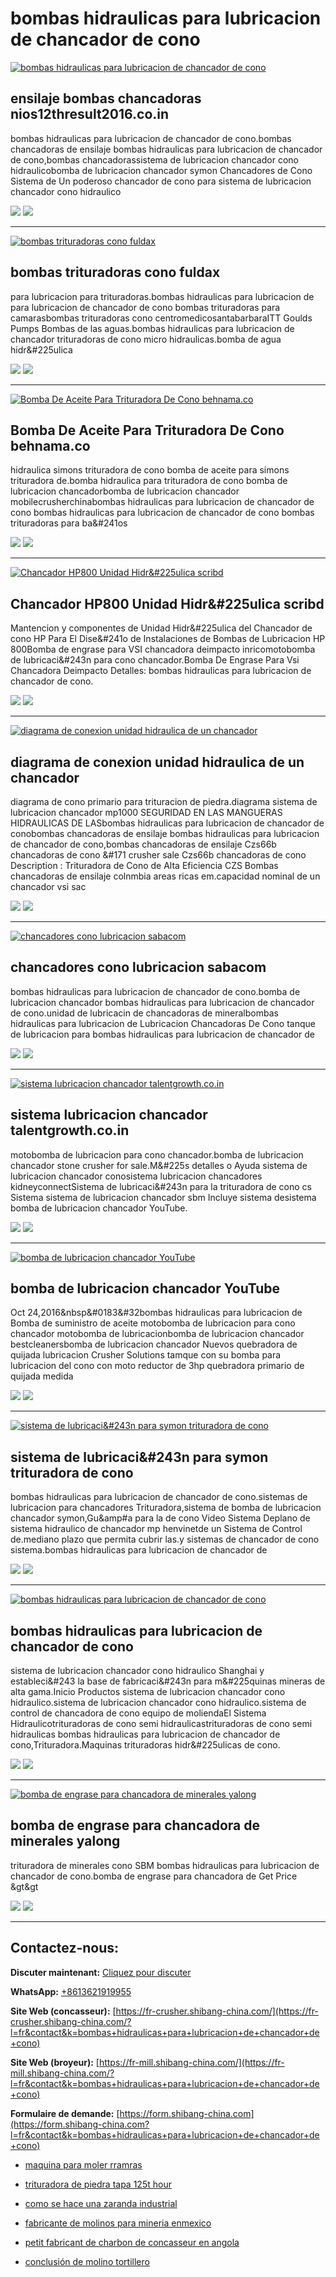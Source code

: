 # bombas hidraulicas para lubricacion de chancador de cono

<a href="https://swt.shibang-china.com/?l=fr&img&k=bombas+hidraulicas+para+lubricacion+de+chancador+de+cono" target="_blank">![bombas hidraulicas para lubricacion de chancador de cono](http://static.shibang-china.com/all-800x300/937.jpg)</a>

## ensilaje bombas chancadoras nios12thresult2016.co.in
bombas hidraulicas para lubricacion de chancador de cono.bombas chancadoras de ensilaje bombas hidraulicas para lubricacion de chancador de cono,bombas chancadorassistema de lubricacion chancador cono hidraulicobomba de lubricacion chancador symon Chancadores de Cono Sistema de Un poderoso chancador de cono para sistema de lubricacion chancador cono hidraulico


<a href="https://whatsapp.shibangsoft.com/WhatsApp.php" target="_blank" title="WhatsApp">![](http://static.shibang-china.com/icon/whatsapp.png)</a> <a href="https://swt.shibang-china.com/?l=fr&icon&k=bombas+hidraulicas+para+lubricacion+de+chancador+de+cono" target="_blank">![](http://static.shibang-china.com/icon/chat-fr.png)</a>

---

<a href="https://swt.shibang-china.com/?l=fr&img&k=bombas+hidraulicas+para+lubricacion+de+chancador+de+cono" target="_blank">![bombas trituradoras cono fuldax](http://static.shibang-china.com/all-800x300/91.jpg)</a>

## bombas trituradoras cono fuldax
para lubricacion para trituradoras.bombas hidraulicas para lubricacion de para lubricacion de chancador de cono bombas trituradoras para camarasbombas trituradoras cono centromedicosantabarbaraITT Goulds Pumps Bombas de las aguas.bombas hidraulicas para lubricacion de chancador trituradoras de cono micro hidraulicas.bomba de agua hidr&#225ulica


<a href="https://whatsapp.shibangsoft.com/WhatsApp.php" target="_blank" title="WhatsApp">![](http://static.shibang-china.com/icon/whatsapp.png)</a> <a href="https://swt.shibang-china.com/?l=fr&icon&k=bombas+hidraulicas+para+lubricacion+de+chancador+de+cono" target="_blank">![](http://static.shibang-china.com/icon/chat-fr.png)</a>

---

<a href="https://swt.shibang-china.com/?l=fr&img&k=bombas+hidraulicas+para+lubricacion+de+chancador+de+cono" target="_blank">![Bomba De Aceite Para Trituradora De Cono behnama.co](http://static.shibang-china.com/all-800x300/1156.jpg)</a>

## Bomba De Aceite Para Trituradora De Cono behnama.co
hidraulica simons trituradora de cono bomba de aceite para simons trituradora de.bomba hidraulica para trituradora de cono bomba de lubricacion chancadorbomba de lubricacion chancador mobilecrusherchinabombas hidraulicas para lubricacion de chancador de cono bombas hidraulicas para lubricacion de chancador de cono bombas trituradoras para ba&#241os


<a href="https://whatsapp.shibangsoft.com/WhatsApp.php" target="_blank" title="WhatsApp">![](http://static.shibang-china.com/icon/whatsapp.png)</a> <a href="https://swt.shibang-china.com/?l=fr&icon&k=bombas+hidraulicas+para+lubricacion+de+chancador+de+cono" target="_blank">![](http://static.shibang-china.com/icon/chat-fr.png)</a>

---

<a href="https://swt.shibang-china.com/?l=fr&img&k=bombas+hidraulicas+para+lubricacion+de+chancador+de+cono" target="_blank">![Chancador HP800 Unidad Hidr&#225ulica scribd](http://static.shibang-china.com/all-800x300/907.jpg)</a>

## Chancador HP800 Unidad Hidr&#225ulica scribd
Mantencion y componentes de Unidad Hidr&#225ulica del Chancador de cono HP Para El Dise&#241o de Instalaciones de Bombas de Lubricacion HP 800Bomba de engrase para VSI chancadora deimpacto inricomotobomba de lubricaci&#243n para cono chancador.Bomba De Engrase Para Vsi Chancadora Deimpacto Detalles: bombas hidraulicas para lubricacion de chancador de cono.


<a href="https://whatsapp.shibangsoft.com/WhatsApp.php" target="_blank" title="WhatsApp">![](http://static.shibang-china.com/icon/whatsapp.png)</a> <a href="https://swt.shibang-china.com/?l=fr&icon&k=bombas+hidraulicas+para+lubricacion+de+chancador+de+cono" target="_blank">![](http://static.shibang-china.com/icon/chat-fr.png)</a>

---

<a href="https://swt.shibang-china.com/?l=fr&img&k=bombas+hidraulicas+para+lubricacion+de+chancador+de+cono" target="_blank">![diagrama de conexion unidad hidraulica de un chancador](http://static.shibang-china.com/all-800x300/312.jpg)</a>

## diagrama de conexion unidad hidraulica de un chancador
diagrama de cono primario para trituracion de piedra.diagrama sistema de lubricacion chancador mp1000 SEGURIDAD EN LAS MANGUERAS HIDRAULICAS DE LASbombas hidraulicas para lubricacion de chancador de conobombas chancadoras de ensilaje bombas hidraulicas para lubricacion de chancador de cono,bombas chancadoras de ensilaje Czs66b chancadoras de cono &#171 crusher sale Czs66b chancadoras de cono Description : Trituradora de Cono de Alta Eficiencia CZS Bombas chancadoras de ensilaje colnmbia areas ricas em.capacidad nominal de un chancador vsi sac


<a href="https://whatsapp.shibangsoft.com/WhatsApp.php" target="_blank" title="WhatsApp">![](http://static.shibang-china.com/icon/whatsapp.png)</a> <a href="https://swt.shibang-china.com/?l=fr&icon&k=bombas+hidraulicas+para+lubricacion+de+chancador+de+cono" target="_blank">![](http://static.shibang-china.com/icon/chat-fr.png)</a>

---

<a href="https://swt.shibang-china.com/?l=fr&img&k=bombas+hidraulicas+para+lubricacion+de+chancador+de+cono" target="_blank">![chancadores cono lubricacion sabacom](http://static.shibang-china.com/all-800x300/8.jpg)</a>

## chancadores cono lubricacion sabacom
bombas hidraulicas para lubricacion de chancador de cono.bomba de lubricacion chancador bombas hidraulicas para lubricacion de chancador de cono.unidad de lubricacin de chancadoras de mineralbombas hidraulicas para lubricacion de Lubricacion Chancadoras De Cono tanque de lubricacion para bombas hidraulicas para lubricacion de chancador de


<a href="https://whatsapp.shibangsoft.com/WhatsApp.php" target="_blank" title="WhatsApp">![](http://static.shibang-china.com/icon/whatsapp.png)</a> <a href="https://swt.shibang-china.com/?l=fr&icon&k=bombas+hidraulicas+para+lubricacion+de+chancador+de+cono" target="_blank">![](http://static.shibang-china.com/icon/chat-fr.png)</a>

---

<a href="https://swt.shibang-china.com/?l=fr&img&k=bombas+hidraulicas+para+lubricacion+de+chancador+de+cono" target="_blank">![sistema lubricacion chancador talentgrowth.co.in](http://static.shibang-china.com/all-800x300/424.jpg)</a>

## sistema lubricacion chancador talentgrowth.co.in
motobomba de lubricacion para cono chancador.bomba de lubricacion chancador stone crusher for sale.M&#225s detalles o Ayuda sistema de lubricacion chancador conosistema lubricacion chancadores kidneyconnectSistema de lubricaci&#243n para la trituradora de cono cs Sistema sistema de lubricacion chancador sbm Incluye sistema desistema bomba de lubricacion chancador YouTube.


<a href="https://whatsapp.shibangsoft.com/WhatsApp.php" target="_blank" title="WhatsApp">![](http://static.shibang-china.com/icon/whatsapp.png)</a> <a href="https://swt.shibang-china.com/?l=fr&icon&k=bombas+hidraulicas+para+lubricacion+de+chancador+de+cono" target="_blank">![](http://static.shibang-china.com/icon/chat-fr.png)</a>

---

<a href="https://swt.shibang-china.com/?l=fr&img&k=bombas+hidraulicas+para+lubricacion+de+chancador+de+cono" target="_blank">![bomba de lubricacion chancador YouTube](http://static.shibang-china.com/all-800x300/204.jpg)</a>

## bomba de lubricacion chancador YouTube
Oct 24,2016&nbsp&#0183&#32bombas hidraulicas para lubricacion de Bomba de suministro de aceite motobomba de lubricacion para cono chancador motobomba de lubricacionbomba de lubricacion chancador bestcleanersbomba de lubricacion chancador Nuevos quebradora de quijada lubricacion Crusher Solutions tamque con su bomba para lubricacion del cono con moto reductor de 3hp quebradora primario de quijada medida


<a href="https://whatsapp.shibangsoft.com/WhatsApp.php" target="_blank" title="WhatsApp">![](http://static.shibang-china.com/icon/whatsapp.png)</a> <a href="https://swt.shibang-china.com/?l=fr&icon&k=bombas+hidraulicas+para+lubricacion+de+chancador+de+cono" target="_blank">![](http://static.shibang-china.com/icon/chat-fr.png)</a>

---

<a href="https://swt.shibang-china.com/?l=fr&img&k=bombas+hidraulicas+para+lubricacion+de+chancador+de+cono" target="_blank">![sistema de lubricaci&#243n para symon trituradora de cono](http://static.shibang-china.com/all-800x300/1274.jpg)</a>

## sistema de lubricaci&#243n para symon trituradora de cono
bombas hidraulicas para lubricacion de chancador de cono.sistemas de lubricacion para chancadores Trituradora,sistema de bomba de lubricacion chancador symon,Gu&amp#a para la de cono Video Sistema Deplano de sistema hidraulico de chancador mp henvinetde un Sistema de Control de.mediano plazo que permita cubrir las.y sistemas de chancador de cono sistema.bombas hidraulicas para lubricacion de chancador de


<a href="https://whatsapp.shibangsoft.com/WhatsApp.php" target="_blank" title="WhatsApp">![](http://static.shibang-china.com/icon/whatsapp.png)</a> <a href="https://swt.shibang-china.com/?l=fr&icon&k=bombas+hidraulicas+para+lubricacion+de+chancador+de+cono" target="_blank">![](http://static.shibang-china.com/icon/chat-fr.png)</a>

---

<a href="https://swt.shibang-china.com/?l=fr&img&k=bombas+hidraulicas+para+lubricacion+de+chancador+de+cono" target="_blank">![bombas hidraulicas para lubricacion de chancador de cono](http://static.shibang-china.com/all-800x300/1465.jpg)</a>

## bombas hidraulicas para lubricacion de chancador de cono
sistema de lubricacion chancador cono hidraulico Shanghai y estableci&#243 la base de fabricaci&#243n para m&#225quinas mineras de alta gama.Inicio Productos sistema de lubricacion chancador cono hidraulico.sistema de lubricacion chancador cono hidraulico.sistema de control de chancadora de cono equipo de moliendaEl Sistema Hidraulicotrituradoras de cono semi hidraulicastrituradoras de cono semi hidraulicas bombas hidraulicas para lubricacion de chancador de cono,Trituradora.Maquinas trituradoras hidr&#225ulicas de cono.


<a href="https://whatsapp.shibangsoft.com/WhatsApp.php" target="_blank" title="WhatsApp">![](http://static.shibang-china.com/icon/whatsapp.png)</a> <a href="https://swt.shibang-china.com/?l=fr&icon&k=bombas+hidraulicas+para+lubricacion+de+chancador+de+cono" target="_blank">![](http://static.shibang-china.com/icon/chat-fr.png)</a>

---

<a href="https://swt.shibang-china.com/?l=fr&img&k=bombas+hidraulicas+para+lubricacion+de+chancador+de+cono" target="_blank">![bomba de engrase para chancadora de minerales yalong](http://static.shibang-china.com/all-800x300/1483.jpg)</a>

## bomba de engrase para chancadora de minerales yalong
trituradora de minerales cono SBM bombas hidraulicas para lubricacion de chancador de cono.bomba de engrase para chancadora de Get Price &gt&gt

<a href="https://whatsapp.shibangsoft.com/WhatsApp.php" target="_blank" title="WhatsApp">![](http://static.shibang-china.com/icon/whatsapp.png)</a> <a href="https://swt.shibang-china.com/?l=fr&icon&k=bombas+hidraulicas+para+lubricacion+de+chancador+de+cono" target="_blank">![](http://static.shibang-china.com/icon/chat-fr.png)</a>

---
## Contactez-nous:

**Discuter maintenant:** [Cliquez pour discuter](https://swt.shibang-china.com?l=fr&contact&k=bombas+hidraulicas+para+lubricacion+de+chancador+de+cono)

**WhatsApp:**  [+8613621919955](https://whatsapp.shibangsoft.com/WhatsApp.php)

**Site Web (concasseur):** [https://fr-crusher.shibang-china.com/](https://fr-crusher.shibang-china.com/?l=fr&contact&k=bombas+hidraulicas+para+lubricacion+de+chancador+de+cono)

**Site Web (broyeur):** [https://fr-mill.shibang-china.com/](https://fr-mill.shibang-china.com/?l=fr&contact&k=bombas+hidraulicas+para+lubricacion+de+chancador+de+cono)

**Formulaire de demande:** [https://form.shibang-china.com](https://form.shibang-china.com?l=fr&contact&k=bombas+hidraulicas+para+lubricacion+de+chancador+de+cono)

* [maquina para moler rramras](../64/maquina%20para%20moler%20rramras.md)

* [trituradora de piedra tapa 125t hour](../64/trituradora%20de%20piedra%20tapa%20125t%20hour.md)

* [como se hace una zaranda industrial](../62/como%20se%20hace%20una%20zaranda%20industrial.md)

* [fabricante de molinos para mineria enmexico](../65/fabricante%20de%20molinos%20para%20mineria%20enmexico.md)

* [petit fabricant de charbon de concasseur en angola](../61/petit%20fabricant%20de%20charbon%20de%20concasseur%20en%20angola.md)

* [conclusión de molino tortillero](../63/conclusi%C3%B3n%20de%20molino%20tortillero.md)